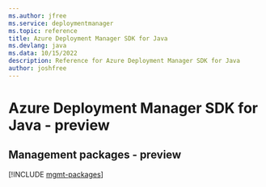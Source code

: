 ```yaml
---
ms.author: jfree
ms.service: deploymentmanager
ms.topic: reference
title: Azure Deployment Manager SDK for Java
ms.devlang: java
ms.data: 10/15/2022
description: Reference for Azure Deployment Manager SDK for Java
author: joshfree
---
```

# Azure Deployment Manager SDK for Java - preview

## Management packages - preview
[!INCLUDE [mgmt-packages](deployment-manager-mgmt-index.md)]